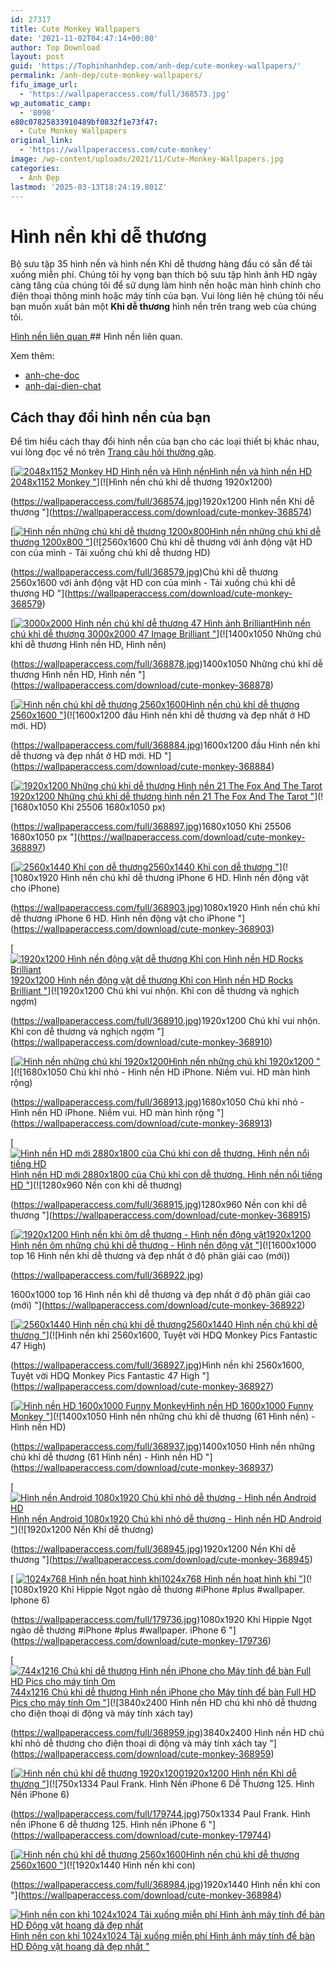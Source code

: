 ```yaml
---
id: 27317
title: Cute Monkey Wallpapers
date: '2021-11-02T04:47:14+00:00'
author: Top Download
layout: post
guid: 'https://Tophinhanhdep.com/anh-dep/cute-monkey-wallpapers/'
permalink: /anh-dep/cute-monkey-wallpapers/
fifu_image_url:
  - 'https://wallpaperaccess.com/full/368573.jpg'
wp_automatic_camp:
  - '8098'
e80c07825833910489bf0832f1e73f47:
  - Cute Monkey Wallpapers
original_link:
  - 'https://wallpaperaccess.com/cute-monkey'
image: /wp-content/uploads/2021/11/Cute-Monkey-Wallpapers.jpg
categories:
  - Ảnh Đẹp
lastmod: '2025-03-13T18:24:19.801Z'
---
```

# Hình nền khỉ dễ thương

Bộ sưu tập 35 hình nền và hình nền Khỉ dễ thương hàng đầu có sẵn để tải xuống miễn phí. Chúng tôi hy vọng bạn thích bộ sưu tập hình ảnh HD ngày càng tăng của chúng tôi để sử dụng làm hình nền hoặc màn hình chính cho điện thoại thông minh hoặc máy tính của bạn. Vui lòng liên hệ chúng tôi nếu bạn muốn xuất bản một **Khỉ dễ thương** hình nền trên trang web của chúng tôi.

[Hình nền liên quan ](#related) ## Hình nền liên quan.

   
 Xem thêm:

   
- [anh-che-doc](https://tophinhanhdep.com/anh-che/anh-che-doc/)
- [anh-dai-dien-chat](https://tophinhanhdep.com/anh-avatar/anh-dai-dien-chat/)

## Cách thay đổi hình nền của bạn

Để tìm hiểu cách thay đổi hình nền của bạn cho các loại thiết bị khác nhau, vui lòng đọc về nó trên [Trang câu hỏi thường gặp](https://tophinhanhdep.com/faq/).

  
[[![2048x1152 Monkey HD Hình nền và Hình nền](https://wallpaperaccess.com/full/368573.jpg)Hình nền và hình nền HD 2048x1152 Monkey "](https://wallpaperaccess.com/download/cute-monkey-368573)](![Hình nền chú khỉ dễ thương 1920x1200)

(https://wallpaperaccess.com/full/368574.jpg)1920x1200 Hình nền Khỉ dễ thương "](https://wallpaperaccess.com/download/cute-monkey-368574)

[[![Hình nền những chú khỉ dễ thương 1200x800](https://wallpaperaccess.com/full/368577.jpg)Hình nền những chú khỉ dễ thương 1200x800 "](https://wallpaperaccess.com/download/cute-monkey-368577)](![2560x1600 Chú khỉ dễ thương với ảnh động vật HD con của mình - Tải xuống chú khỉ dễ thương HD)

(https://wallpaperaccess.com/full/368579.jpg)Chú khỉ dễ thương 2560x1600 với ảnh động vật HD con của mình - Tải xuống chú khỉ dễ thương HD "](https://wallpaperaccess.com/download/cute-monkey-368579)

[[![3000x2000 Hình nền chú khỉ dễ thương 47 Hình ảnh Brilliant](https://wallpaperaccess.com/full/368874.jpg)Hình nền chú khỉ dễ thương 3000x2000 47 Image Brilliant "](https://wallpaperaccess.com/download/cute-monkey-368874)](![1400x1050 Những chú khỉ dễ thương Hình nền HD, Hình nền)

(https://wallpaperaccess.com/full/368878.jpg)1400x1050 Những chú khỉ dễ thương Hình nền HD, Hình nền "](https://wallpaperaccess.com/download/cute-monkey-368878)

[[![Hình nền chú khỉ dễ thương 2560x1600](https://wallpaperaccess.com/full/368879.jpg)Hình nền chú khỉ dễ thương 2560x1600 "](https://wallpaperaccess.com/download/cute-monkey-368879)](![1600x1200 đầu Hình nền khỉ dễ thương và đẹp nhất ở HD mới.  HD)

(https://wallpaperaccess.com/full/368884.jpg)1600x1200 đầu Hình nền khỉ dễ thương và đẹp nhất ở HD mới. HD "](https://wallpaperaccess.com/download/cute-monkey-368884)

[[![1920x1200 Những chú khỉ dễ thương Hình nền 21 The Fox And The Tarot](https://wallpaperaccess.com/full/368886.jpg)1920x1200 Những chú khỉ dễ thương hình nền 21 The Fox And The Tarot "](https://wallpaperaccess.com/download/cute-monkey-368886)](![1680x1050 Khỉ 25506 1680x1050 px)

(https://wallpaperaccess.com/full/368897.jpg)1680x1050 Khỉ 25506 1680x1050 px "](https://wallpaperaccess.com/download/cute-monkey-368897)

[[![2560x1440 Khỉ con dễ thương](https://wallpaperaccess.com/full/368901.jpg)2560x1440 Khỉ con dễ thương "](https://wallpaperaccess.com/download/cute-monkey-368901)](![1080x1920 Hình nền chú khỉ dễ thương iPhone 6 HD.  Hình nền động vật cho iPhone)

(https://wallpaperaccess.com/full/368903.jpg)1080x1920 Hình nền chú khỉ dễ thương iPhone 6 HD. Hình nền động vật cho iPhone "](https://wallpaperaccess.com/download/cute-monkey-368903)

[[![1920x1200 Hình nền động vật dễ thương Khỉ con Hình nền HD Rocks Brilliant](https://wallpaperaccess.com/full/368904.jpg)1920x1200 Hình nền động vật dễ thương Khỉ con Hình nền HD Rocks Brilliant "](https://wallpaperaccess.com/download/cute-monkey-368904)](![1920x1200 Chú khỉ vui nhộn.  Khỉ con dễ thương và nghịch ngợm)

(https://wallpaperaccess.com/full/368910.jpg)1920x1200 Chú khỉ vui nhộn. Khỉ con dễ thương và nghịch ngợm "](https://wallpaperaccess.com/download/cute-monkey-368910)

[[![Hình nền những chú khỉ 1920x1200](https://wallpaperaccess.com/full/368912.jpg)Hình nền những chú khỉ 1920x1200 " ](https://wallpaperaccess.com/download/cute-monkey-368912)](![1680x1050 Chú khỉ nhỏ - Hình nền HD iPhone.  Niềm vui.  HD màn hình rộng)

(https://wallpaperaccess.com/full/368913.jpg)1680x1050 Chú khỉ nhỏ - Hình nền HD iPhone. Niềm vui. HD màn hình rộng "](https://wallpaperaccess.com/download/cute-monkey-368913)

[[![Hình nền HD mới 2880x1800 của Chú khỉ con dễ thương.  Hình nền nổi tiếng HD](https://wallpaperaccess.com/full/368914.jpg)Hình nền HD mới 2880x1800 của Chú khỉ con dễ thương. Hình nền nổi tiếng HD "](https://wallpaperaccess.com/download/cute-monkey-368914)](![1280x960 Nền con khỉ dễ thương)

(https://wallpaperaccess.com/full/368915.jpg)1280x960 Nền con khỉ dễ thương "](https://wallpaperaccess.com/download/cute-monkey-368915)

[[![1920x1200 Hình nền khỉ ôm dễ thương - Hình nền động vật](https://wallpaperaccess.com/full/368916.jpg)1920x1200 Hình nền ôm những chú khỉ dễ thương - Hình nền động vật "](https://wallpaperaccess.com/download/cute-monkey-368916)](![1600x1000 top 16 Hình nền khỉ dễ thương và đẹp nhất ở độ phân giải cao (mới))

(https://wallpaperaccess.com/full/368922.jpg)

1600x1000 top 16 Hình nền khỉ dễ thương và đẹp nhất ở độ phân giải cao (mới) "](https://wallpaperaccess.com/download/cute-monkey-368922)

[[![2560x1440 Hình nền chú khỉ dễ thương](https://wallpaperaccess.com/full/368923.jpg)2560x1440 Hình nền chú khỉ dễ thương "](https://wallpaperaccess.com/download/cute-monkey-368923)](![Hình nền khỉ 2560x1600, Tuyệt vời HDQ Monkey Pics Fantastic 47 High)

(https://wallpaperaccess.com/full/368927.jpg)Hình nền khỉ 2560x1600, Tuyệt vời HDQ Monkey Pics Fantastic 47 High "](https://wallpaperaccess.com/download/cute-monkey-368927)

[[![Hình nền HD 1600x1000 Funny Monkey](https://wallpaperaccess.com/full/368930.jpg)Hình nền HD 1600x1000 Funny Monkey "](https://wallpaperaccess.com/download/cute-monkey-368930)](![1400x1050 Hình nền những chú khỉ dễ thương (61 Hình nền) - Hình nền HD)

(https://wallpaperaccess.com/full/368937.jpg)1400x1050 Hình nền những chú khỉ dễ thương (61 Hình nền) - Hình nền HD "](https://wallpaperaccess.com/download/cute-monkey-368937)

[[![Hình nền Android 1080x1920 Chú khỉ nhỏ dễ thương - Hình nền Android HD](https://wallpaperaccess.com/full/368939.jpg)Hình nền Android 1080x1920 Chú khỉ nhỏ dễ thương - Hình nền HD Android "](https://wallpaperaccess.com/download/cute-monkey-368939)](![1920x1200 Nền Khỉ dễ thương)

(https://wallpaperaccess.com/full/368945.jpg)1920x1200 Nền Khỉ dễ thương "](https://wallpaperaccess.com/download/cute-monkey-368945)

[ [![1024x768 Hình nền hoạt hình khỉ](https://wallpaperaccess.com/full/368948.jpg)1024x768 Hình nền hoạt hình khỉ "](https://wallpaperaccess.com/download/cute-monkey-368948)](![1080x1920 Khỉ Hippie Ngọt ngào dễ thương #iPhone #plus #wallpaper.  Iphone 6)

(https://wallpaperaccess.com/full/179736.jpg)1080x1920 Khỉ Hippie Ngọt ngào dễ thương #iPhone #plus #wallpaper. iPhone 6 "](https://wallpaperaccess.com/download/cute-monkey-179736)

[[![744x1216 Chú khỉ dễ thương Hình nền iPhone cho Máy tính để bàn Full HD Pics cho máy tính Om](https://wallpaperaccess.com/full/368955.jpg)744x1216 Chú khỉ dễ thương Hình nền iPhone cho Máy tính để bàn Full HD Pics cho máy tính Om "](https://wallpaperaccess.com/download/cute-monkey-368955)](![3840x2400 Hình nền HD chú khỉ nhỏ dễ thương cho điện thoại di động và máy tính xách tay)

(https://wallpaperaccess.com/full/368959.jpg)3840x2400 Hình nền HD chú khỉ nhỏ dễ thương cho điện thoại di động và máy tính xách tay "](https://wallpaperaccess.com/download/cute-monkey-368959)

[[![Hình nền chú khỉ dễ thương 1920x1200](https://wallpaperaccess.com/full/368972.jpg)1920x1200 Hình nền Khỉ dễ thương "](https://wallpaperaccess.com/download/cute-monkey-368972)](![750x1334 Paul Frank.  Hình Nền iPhone 6 Dễ Thương 125. Hình Nền iPhone 6)

(https://wallpaperaccess.com/full/179744.jpg)750x1334 Paul Frank. Hình nền iPhone 6 dễ thương 125. Hình nền iPhone 6 "](https://wallpaperaccess.com/download/cute-monkey-179744)

[[![Hình nền chú khỉ dễ thương 2560x1600](https://wallpaperaccess.com/full/368976.jpg)Hình nền chú khỉ dễ thương 2560x1600 "](https://wallpaperaccess.com/download/cute-monkey-368976)](![1920x1440 Hình nền khỉ con)

(https://wallpaperaccess.com/full/368984.jpg)1920x1440 Hình nền khỉ con "](https://wallpaperaccess.com/download/cute-monkey-368984)

[![Hình nền con khỉ 1024x1024 Tải xuống miễn phí Hình ảnh máy tính để bàn HD Động vật hoang dã đẹp nhất](https://wallpaperaccess.com/full/368993.jpg)Hình nền con khỉ 1024x1024 Tải xuống miễn phí Hình ảnh máy tính để bàn HD Động vật hoang dã đẹp nhất "](https://wallpaperaccess.com/download/cute-monkey-368993)
